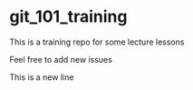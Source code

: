 # git_101_training
This is a training repo for some lecture lessons

Feel free to add new issues

This is a new line
